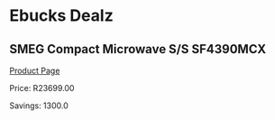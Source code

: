 
# Ebucks Dealz
## SMEG Compact Microwave S/S SF4390MCX
[Product Page](https://www.ebucks.com/web/shop/productSelected.do?prodId=911770992&catId=704989856)

Price: R23699.00

Savings: 1300.0


	